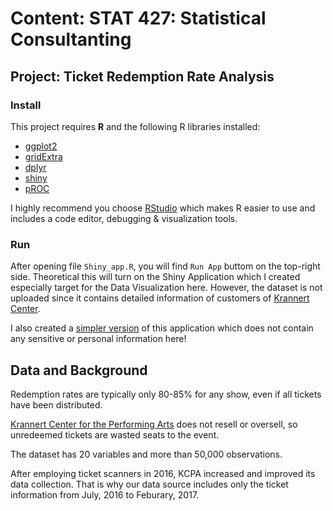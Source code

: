 # Content: STAT 427: Statistical Consultanting
## Project: Ticket Redemption Rate Analysis

### Install

This project requires **R** and the following R libraries installed:

- [ggplot2](https://ggplot2.org/)
- [gridExtra](https://cran.r-project.org/web/packages/gridExtra/index.html)
- [dplyr](https://cran.r-project.org/web/packages/dplyr/index.html)
- [shiny](https://shiny.rstudio.com/)
- [pROC](https://cran.r-project.org/web/packages/pROC/index.html)

I highly recommend you choose [RStudio](https://www.rstudio.com/) which makes R easier to use and includes a code editor, debugging & visualization tools.

### Run

After opening file `Shiny_app.R`, you will find `Run App` buttom on the top-right side. Theoretical this will turn on the Shiny Application which I created especially target for the Data Visualization here. However, the dataset is not uploaded since it contains detailed information of customers of [Krannert Center](https://krannertcenter.com/).

I also created a [simpler version](https://wenkehuang.shinyapps.io/SampleWork/) of this application which does not contain any sensitive or personal information here!

## Data and Background

Redemption rates are typically only 80-85% for any show, even if all tickets have been distributed.

[Krannert Center for the Performing Arts](https://krannertcenter.com/) does not resell or oversell, so unredeemed tickets are wasted seats to the event.

The dataset has 20 variables and more than 50,000 observations.  

After employing ticket scanners in 2016, KCPA increased and improved its data collection. That is why our data source includes only the ticket information from July, 2016 to Feburary, 2017. 
